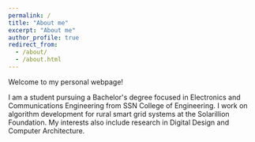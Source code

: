 ```yaml
---
permalink: /
title: "About me"
excerpt: "About me"
author_profile: true
redirect_from: 
  - /about/
  - /about.html
---
```


Welcome to my personal webpage!

I am a student pursuing a Bachelor's degree focused in Electronics and Communications Engineering from SSN College of Engineering. I work on algorithm development for rural smart grid systems at the Solarillion Foundation. My interests also include research in Digital Design and Computer Architecture. 
